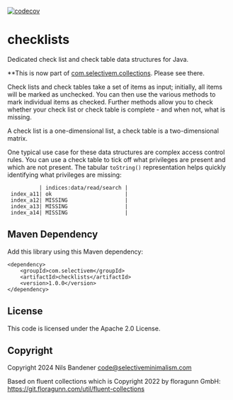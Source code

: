 [![codecov](https://codecov.io/gh/nibix/checklists/graph/badge.svg?token=957EGPZ5OE)](https://codecov.io/gh/nibix/checklists)

# checklists
Dedicated check list and check table data structures for Java.

**This is now part of [com.selectivem.collections](https://github.com/nibix/collections). Please see there.

Check lists and check tables take a set of items as input; initially, all items will be marked as unchecked.
You can then use the various methods to mark individual items as checked. Further methods allow you to check
whether your check list or check table is complete - and when not, what is missing.

A check list is a one-dimensional list, a check table is a two-dimensional matrix.

One typical use case for these data structures are complex access control rules. You can use
a check table to tick off what privileges are present and which are not present. The tabular
`toString()` representation helps quickly identifying what privileges are missing:

```
          | indices:data/read/search |
 index_a11| ok                       |
 index_a12| MISSING                  |
 index_a13| MISSING                  |
 index_a14| MISSING                  |
```

## Maven Dependency

Add this library using this Maven dependency:

```
<dependency>
    <groupId>com.selectivem</groupId>
    <artifactId>checklists</artifactId>
    <version>1.0.0</version>
</dependency>
```

## License

This code is licensed under the Apache 2.0 License.

## Copyright

Copyright 2024 Nils Bandener <code@selectiveminimalism.com>

Based on fluent collections which is Copyright 2022 by floragunn GmbH: https://git.floragunn.com/util/fluent-collections
